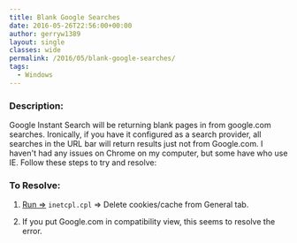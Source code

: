 ```yaml
---
title: Blank Google Searches
date: 2016-05-26T22:56:00+00:00
author: gerryw1389
layout: single
classes: wide
permalink: /2016/05/blank-google-searches/
tags:
  - Windows
---
```

<!--more-->

### Description:

Google Instant Search will be returning blank pages in from google.com searches. Ironically, if you have it configured as a search provider, all searches in the URL bar will return results just not from Google.com. I haven't had any issues on Chrome on my computer, but some have who use IE. Follow these steps to try and resolve:

### To Resolve:

1. [Run =>](https://automationadmin.com/2016/05/command-prompt-overview/) `inetcpl.cpl` => Delete cookies/cache from General tab.

2. If you put Google.com in compatibility view, this seems to resolve the error.